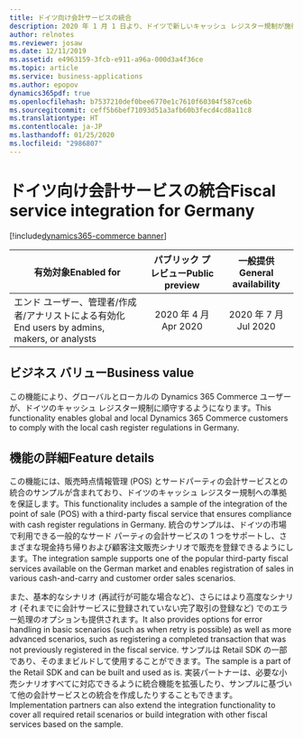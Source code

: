 ```yaml
---
title: ドイツ向け会計サービスの統合
description: 2020 年 1 月 1 日より、ドイツで新しいキャッシュ レジスター規制が施行されました。 Dynamics 365 Commerce がこれらの規制の要件に対応するようになりました。
author: relnotes
ms.reviewer: josaw
ms.date: 12/11/2019
ms.assetid: e4963159-3fcb-e911-a96a-000d3a4f36ce
ms.topic: article
ms.service: business-applications
ms.author: epopov
dynamics365pdf: true
ms.openlocfilehash: b7537210def0bee6770e1c7610f60304f587ce6b
ms.sourcegitcommit: ceff5b6bef71093d51a3afb60b3fecd4cd8a11c8
ms.translationtype: HT
ms.contentlocale: ja-JP
ms.lasthandoff: 01/25/2020
ms.locfileid: "2986807"
---
```

# <a name="fiscal-service-integration-for-germany"></a><span data-ttu-id="b96ce-104">ドイツ向け会計サービスの統合</span><span class="sxs-lookup"><span data-stu-id="b96ce-104">Fiscal service integration for Germany</span></span>
[!include[dynamics365-commerce banner](../includes/dynamics365-commerce.md)]

| <span data-ttu-id="b96ce-105">有効対象</span><span class="sxs-lookup"><span data-stu-id="b96ce-105">Enabled for</span></span>    |  <span data-ttu-id="b96ce-106">パブリック プレビュー</span><span class="sxs-lookup"><span data-stu-id="b96ce-106">Public preview</span></span> | <span data-ttu-id="b96ce-107">一般提供</span><span class="sxs-lookup"><span data-stu-id="b96ce-107">General availability</span></span> | 
| ---------- | :----------: |:----------: |
|<span data-ttu-id="b96ce-108">エンド ユーザー、管理者/作成者/アナリストによる有効化</span><span class="sxs-lookup"><span data-stu-id="b96ce-108">End users by admins, makers, or analysts</span></span>|<span data-ttu-id="b96ce-109">2020 年 4 月</span><span class="sxs-lookup"><span data-stu-id="b96ce-109">Apr 2020</span></span>| <span data-ttu-id="b96ce-110">2020 年 7 月</span><span class="sxs-lookup"><span data-stu-id="b96ce-110">Jul 2020</span></span>|


## <a name="business-value"></a><span data-ttu-id="b96ce-111">ビジネス バリュー</span><span class="sxs-lookup"><span data-stu-id="b96ce-111">Business value</span></span>
<!-- bv start -->
<span data-ttu-id="b96ce-112">この機能により、グローバルとローカルの Dynamics 365 Commerce ユーザーが、ドイツのキャッシュ レジスター規制に順守するようになります。</span><span class="sxs-lookup"><span data-stu-id="b96ce-112">This functionality enables global and local Dynamics 365 Commerce customers to comply with the local cash register regulations in Germany.</span></span> 
<!-- bv end -->



## <a name="feature-details"></a><span data-ttu-id="b96ce-113">機能の詳細</span><span class="sxs-lookup"><span data-stu-id="b96ce-113">Feature details</span></span>
<!--feature detail start -->
<span data-ttu-id="b96ce-114">この機能には、販売時点情報管理 (POS) とサードパーティの会計サービスとの統合のサンプルが含まれており、ドイツのキャッシュ レジスター規制への準拠を保証します。</span><span class="sxs-lookup"><span data-stu-id="b96ce-114">This functionality includes a sample of the integration of the point of sale (POS) with a third-party fiscal service that ensures compliance with cash register regulations in Germany.</span></span> <span data-ttu-id="b96ce-115">統合のサンプルは、ドイツの市場で利用できる一般的なサード パーティの会計サービスの 1 つをサポートし、さまざまな現金持ち帰りおよび顧客注文販売シナリオで販売を登録できるようにします。</span><span class="sxs-lookup"><span data-stu-id="b96ce-115">The integration sample supports one of the popular third-party fiscal services available on the German market and enables registration of sales in various cash-and-carry and customer order sales scenarios.</span></span> 

<span data-ttu-id="b96ce-116">また、基本的なシナリオ (再試行が可能な場合など)、さらにはより高度なシナリオ (それまでに会計サービスに登録されていない完了取引の登録など) でのエラー処理のオプションも提供されます。</span><span class="sxs-lookup"><span data-stu-id="b96ce-116">It also provides options for error handling in basic scenarios (such as when retry is possible) as well as more advanced scenarios, such as registering a completed transaction that was not previously registered in the fiscal service.</span></span> <span data-ttu-id="b96ce-117">サンプルは Retail SDK の一部であり、そのままビルドして使用することができます。</span><span class="sxs-lookup"><span data-stu-id="b96ce-117">The sample is a part of the Retail SDK and can be built and used as is.</span></span> <span data-ttu-id="b96ce-118">実装パートナーは、必要な小売シナリオすべてに対応できるように統合機能を拡張したり、サンプルに基づいて他の会計サービスとの統合を作成したりすることもできます。</span><span class="sxs-lookup"><span data-stu-id="b96ce-118">Implementation partners can also extend the integration functionality to cover all required retail scenarios or build integration with other fiscal services based on the sample.</span></span> 
<!--feature detail end -->










